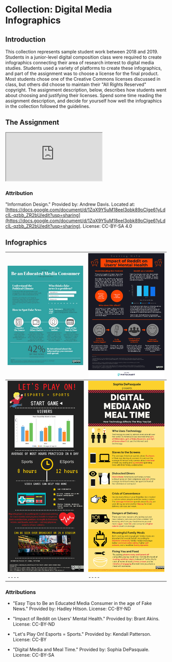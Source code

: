 # Collection: Digital Media Infographics

## Introduction
This collection represents sample student work between 2018 and 2019. Students in a junior-level digital composition class were required to create infographics connecting their area of research interest to digital media studies. Students used a variety of platforms to create these infographics, and part of the assignment was to choose a license for the final product. Most students chose one of the Creative Commons licenses discussed in class, but others did choose to maintain their "All Rights Reserved" copyright. The assignment description, below, describes how students went about choosing and justifying their licenses. Spend some time reading the assignment description, and decide for yourself how well the infographics in the collection followed the guidelines. 
## The Assignment
<iframe src="https://nbviewer.jupyter.org/github/adavis46/cccert_assignment4/blob/master/media/project.pdf"></iframe>

### Attribution
"Information Design." Provided by: Andrew Davis. Located at: [https://docs.google.com/document/d/1ZqX9Y5uM18eeI3obk89oCIge61yLdclL-qzbb_ZR2bU/edit?usp=sharing](https://docs.google.com/document/d/1ZqX9Y5uM18eeI3obk89oCIge61yLdclL-qzbb_ZR2bU/edit?usp=sharing). License: CC-BY-SA 4.0 

## Infographics

|![3](media/2.jpg)|![5](media/5.png)  
|----|----|  
|![2](media/4.png)|![1](media/1.png)      
|----|----| 

### Attributions
- "Easy Tips to Be an Educated Media Consumer in the age of Fake News." Provided by: Hadley Hitson. License: CC-BY-ND

- "Impact of Reddit on Users' Mental Health." Provided by: Brant Akins. License: CC-BY-ND

- "Let's Play On! Esports = Sports." Provided by: Kendall Patterson. License: CC-BY

- "Digital Media and Meal Time." Provided by: Sophia DePasquale. License: CC-BY-SA


